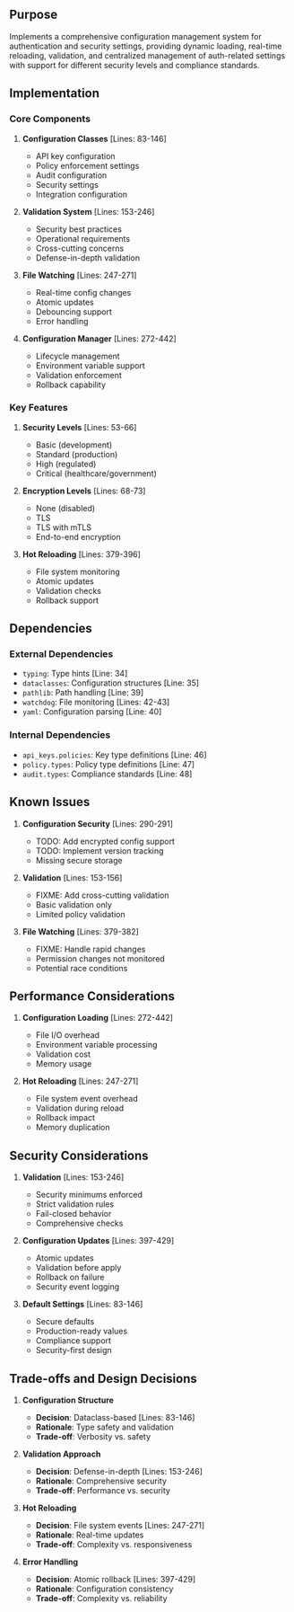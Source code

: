 ## Purpose

Implements a comprehensive configuration management system for authentication and security settings, providing dynamic loading, real-time reloading, validation, and centralized management of auth-related settings with support for different security levels and compliance standards.

## Implementation

### Core Components

1. **Configuration Classes** [Lines: 83-146]

   - API key configuration
   - Policy enforcement settings
   - Audit configuration
   - Security settings
   - Integration configuration

2. **Validation System** [Lines: 153-246]

   - Security best practices
   - Operational requirements
   - Cross-cutting concerns
   - Defense-in-depth validation

3. **File Watching** [Lines: 247-271]

   - Real-time config changes
   - Atomic updates
   - Debouncing support
   - Error handling

4. **Configuration Manager** [Lines: 272-442]
   - Lifecycle management
   - Environment variable support
   - Validation enforcement
   - Rollback capability

### Key Features

1. **Security Levels** [Lines: 53-66]

   - Basic (development)
   - Standard (production)
   - High (regulated)
   - Critical (healthcare/government)

2. **Encryption Levels** [Lines: 68-73]

   - None (disabled)
   - TLS
   - TLS with mTLS
   - End-to-end encryption

3. **Hot Reloading** [Lines: 379-396]
   - File system monitoring
   - Atomic updates
   - Validation checks
   - Rollback support

## Dependencies

### External Dependencies

- `typing`: Type hints [Line: 34]
- `dataclasses`: Configuration structures [Line: 35]
- `pathlib`: Path handling [Line: 39]
- `watchdog`: File monitoring [Lines: 42-43]
- `yaml`: Configuration parsing [Line: 40]

### Internal Dependencies

- `api_keys.policies`: Key type definitions [Line: 46]
- `policy.types`: Policy type definitions [Line: 47]
- `audit.types`: Compliance standards [Line: 48]

## Known Issues

1. **Configuration Security** [Lines: 290-291]

   - TODO: Add encrypted config support
   - TODO: Implement version tracking
   - Missing secure storage

2. **Validation** [Lines: 153-156]

   - FIXME: Add cross-cutting validation
   - Basic validation only
   - Limited policy validation

3. **File Watching** [Lines: 379-382]
   - FIXME: Handle rapid changes
   - Permission changes not monitored
   - Potential race conditions

## Performance Considerations

1. **Configuration Loading** [Lines: 272-442]

   - File I/O overhead
   - Environment variable processing
   - Validation cost
   - Memory usage

2. **Hot Reloading** [Lines: 247-271]
   - File system event overhead
   - Validation during reload
   - Rollback impact
   - Memory duplication

## Security Considerations

1. **Validation** [Lines: 153-246]

   - Security minimums enforced
   - Strict validation rules
   - Fail-closed behavior
   - Comprehensive checks

2. **Configuration Updates** [Lines: 397-429]

   - Atomic updates
   - Validation before apply
   - Rollback on failure
   - Security event logging

3. **Default Settings** [Lines: 83-146]
   - Secure defaults
   - Production-ready values
   - Compliance support
   - Security-first design

## Trade-offs and Design Decisions

1. **Configuration Structure**

   - **Decision**: Dataclass-based [Lines: 83-146]
   - **Rationale**: Type safety and validation
   - **Trade-off**: Verbosity vs. safety

2. **Validation Approach**

   - **Decision**: Defense-in-depth [Lines: 153-246]
   - **Rationale**: Comprehensive security
   - **Trade-off**: Performance vs. security

3. **Hot Reloading**

   - **Decision**: File system events [Lines: 247-271]
   - **Rationale**: Real-time updates
   - **Trade-off**: Complexity vs. responsiveness

4. **Error Handling**
   - **Decision**: Atomic rollback [Lines: 397-429]
   - **Rationale**: Configuration consistency
   - **Trade-off**: Complexity vs. reliability
